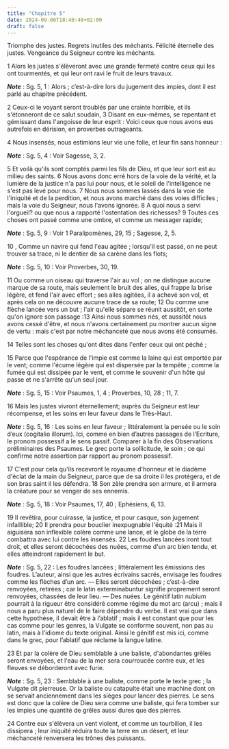 ```yaml
---
title: "Chapitre 5"
date: 2024-09-06T18:40:48+02:00
draft: false
---
```



Triomphe des justes.
Regrets inutiles des méchants.
Félicité éternelle des justes.
Vengeance du Seigneur contre les méchants.


1 Alors les justes s'élèveront avec une grande fermeté contre ceux qui les ont tourmentés, et qui leur ont ravi le fruit de leurs travaux.

***Note*** :  Sg. 5, 1 : Alors ; c’est-à-dire lors du jugement des impies, dont il est parlé au chapitre précédent.

2 Ceux-ci le voyant seront troublés par une crainte horrible, et ils s'étonneront de ce salut soudain, 3 Disant en eux-mêmes, se repentant et gémissant dans l'angoisse de leur esprit : Voici ceux que nous avons eus autrefois en dérision, en proverbes outrageants.


4 Nous insensés, nous estimions leur vie une folie, et leur fin sans honneur :

***Note*** :  Sg. 5, 4 : Voir Sagesse, 3, 2.

5 Et voilà qu'ils sont comptés parmi les fils de Dieu, et que leur sort est au milieu des saints. 6 Nous avons donc erré hors de la voie de la vérité, et la lumière de la justice n'a pas lui pour nous, et le soleil de l'intelligence ne s'est pas levé pour nous. 7 Nous nous sommes lassés dans la voie de l'iniquité et de la perdition, et nous avons marché dans des voies difficiles ; mais la voie du Seigneur, nous l'avons ignorée. 8 A quoi nous a servi l'orgueil? ou que nous a rapporté l'ostentation des richesses? 9 Toutes ces choses ont passé comme une ombre, et comme un messager rapide;

***Note*** :  Sg. 5, 9 : Voir 1 Paralipomènes, 29, 15 ; Sagesse, 2, 5.

10 , Comme un navire qui fend l'eau agitée ; lorsqu'il est passé, on ne peut trouver sa trace, ni le dentier de sa carène dans les flots;

***Note*** :  Sg. 5, 10 : Voir Proverbes, 30, 19.

11 Ou comme un oiseau qui traverse l'air au vol ; on ne distingue aucune marque de sa route, mais seulement le bruit des ailes, qui frappe la brise légère, et fend l'air avec effort ; ses ailes agitées, il a achevé son vol, et après cela on ne découvre aucune trace de sa route; 12 Ou comme une flèche lancée vers un but ; l'air qu'elle sépare se réunit aussitôt, en sorte qu'on ignore son passage :13 Ainsi nous sommes nés, et aussitôt nous avons cessé d'être, et nous n'avons certainement pu montrer aucun signe de vertu : mais c'est par notre méchanceté que nous avons été consumés.


14 Telles sont les choses qu'ont dites dans l'enfer ceux qui ont péché ;


15 Parce que l'espérance de l'impie est comme la laine qui est emportée par le vent; comme l'écume légère qui est dispersée par la tempête ; comme la fumée qui est dissipée par le vent, et comme le souvenir d'un hôte qui passe et ne s'arrête qu'un seul jour.

***Note*** :  Sg. 5, 15 : Voir Psaumes, 1, 4 ; Proverbes, 10, 28 ; 11, 7.

16 Mais les justes vivront éternellement; auprès du Seigneur est leur récompense, et les soins en leur faveur dans le Très-Haut.

***Note*** :  Sg. 5, 16 : Les soins en leur faveur ; littéralement la pensée ou le soin d’eux (cogitalio illorum). Ici, comme en bien d’autres passages de l’Ecriture, le pronom possessif a le sens passif. Comparer à la fin des Observations préliminaires des Psaumes. Le grec porte la sollicitude, le soin ; ce qui confirme notre assertion par rapport au pronom possessif.


17 C'est pour cela qu'ils recevront le royaume d'honneur et le diadème d'éclat de la main du Seigneur, parce que de sa droite il les protégera, et de son bras saint il les défendra. 18 Son zèle prendra son armure, et il armera la créature pour se venger de ses ennemis.

***Note*** :  Sg. 5, 18 : Voir Psaumes, 17, 40 ; Ephésiens, 6, 13.

19 Il revêtira, pour cuirasse, la justice, et pour casque, son jugement infaillible; 20 Il prendra pour bouclier inexpugnable l'équité :21 Mais il aiguisera son inflexible colère comme une lance, et le globe de la terre combattra avec lui contre les insensés. 22 Les foudres lancées iront tout droit, et elles seront décochées des nuées, comme d'un arc bien tendu, et elles atteindront rapidement le but.

***Note*** :  Sg. 5, 22 : Les foudres lancées ; littéralement les émissions des foudres. L’auteur, ainsi que les autres écrivains sacrés, envisage les foudres comme les flèches d’un arc. ― Elles seront décochées ; c’est-à-dire renvoyées, retirées ; car le latin exterminabuntur signifie proprement seront renvoyées, chassées de leur lieu. ― Des nuées. Le génitif latin nubium pourrait à la rigueur être considéré comme régime du mot arc (arcu) ; mais il nous a paru plus naturel de le faire dépendre du verbe. Il est vrai que dans cette hypothèse, il devait être à l’ablatif ; mais il est constant que pour les cas comme pour les genres, la Vulgate se conforme souvent, non pas au latin, mais à l’idiome du texte original. Ainsi le génitif est mis ici, comme dans le grec, pour l’ablatif que réclame la langue latine.

23 Et par la colère de Dieu semblable à une baliste, d'abondantes grêles seront envoyées, et l'eau de la mer sera courroucée contre eux, et les fleuves se déborderont avec furie.

***Note*** :  Sg. 5, 23 : Semblable à une baliste, comme porte le texte grec ; la Vulgate dit pierreuse. Or la baliste ou catapulte était une machine dont on se servait anciennement dans les sièges pour lancer des pierres. Le sens est donc que la colère de Dieu sera comme une baliste, qui fera tomber sur les impies une quantité de grêles aussi dures que des pierres.

24 Contre eux s'élèvera un vent violent, et comme un tourbillon, il les dissipera ; leur iniquité réduira toute la terre en un désert, et leur méchanceté renversera les trônes des puissants.

